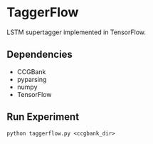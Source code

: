 # TaggerFlow

LSTM supertagger implemented in TensorFlow.

## Dependencies
* CCGBank
* pyparsing
* numpy
* TensorFlow

## Run Experiment
`python taggerflow.py <ccgbank_dir>`
